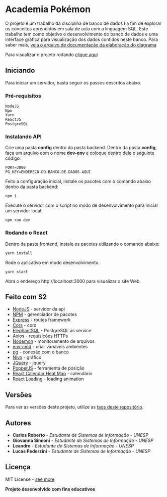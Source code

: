 # Academia Pokémon

O projeto é um trabalho da disciplina de banco de dados I a fim de explorar os conceitos aprendidos em sala de aula com a linguagem SQL. Este trabalho tem como objetivo o desenvolvimento do banco de dados e uma interface gráfica para visualização dos dados contidos neste banco. Para saber mais, [veja o arquivo de documentação da elaboração do diagrama](https://github.com/carona-jr/academia-pokemon/blob/c165a54888afe92e4080963450917d632c17032c/academia.pdf)

Para visualizar o projeto rodando [clique aqui](https://frontend-pokemon.now.sh/)

## Iniciando

Para iniciar um servidor, basta seguir os passos descritos abaixo.

### Pré-requisitos

```
NodeJS
Npm
Yarn
ReactJS
PostgreSQL
```

### Instalando API

Crie uma pasta **config** dentro da pasta backend. 
Dentro da pasta **config**, faça um arquivo com o nome **dev-env** e coloque dentro dele o seguinte código:

```
PORT=3000
PG_KEY=ENDEREÇO-DO-BANCO-DE-DADOS-AQUI
```

Feito a configuração inicial, instale os pacotes com o comando abaixo dentro da pasta backend: 

```
npm i
```

Execute o servidor com o script no modo de desenvolvimento para iniciar um servidor local:

```
npm run dev
```


### Rodando o React

Dentro da pasta frontend, instale os pacotes utilizando o comando abaixo:

```
yarn install
```

Rode o aplicativo em modo desenvolvimento.

```
yarn start
```

Abra o endereço http://localhost:3000 para visualizar o site Web.


## Feito com S2

* [NodeJS](https://nodejs.org/en/docs/) - servidor da api
* [NPM](https://www.npmjs.com/) - gerenciador de pacotes
* [Express](https://expressjs.com/) - routes framework
* [Cors](https://www.npmjs.com/package/cors) - cors
* [ElephantSQL](https://www.elephantsql.com/) - PostgreSQL as service
* [Axios](https://www.npmjs.com/package/axios) - requisições HTTPs
* [Nodemon](https://www.npmjs.com/package/nodemon) - monitoramento de arquivos
* [env-cmd](https://www.npmjs.com/package/env-cmd) - criar variáveis ambientes
* [pg](https://www.npmjs.com/package/pg) - conexão com o banco
* [Nivo](https://nivo.rocks/components) - gráfico
* [JQuery](https://jquery.com/) - jquery
* [PopperJS](https://popper.js.org/) - ferramenta de posição
* [React Calendar Heat Map](https://www.npmjs.com/package/react-calendar-heatmap) - calendário
* [React Loading](https://www.npmjs.com/package/react-loading) - loading animation

## Versões

Para ver as versões deste projeto, utilize as [tags deste repositório](https://github.com/carona-jr/academia-pokemon/releases). 

## Autores

* **Carlos Roberto** - *Estudante de Sistemas de Informação - UNESP* 
* **Giovanna Simioni** - *Estudante de Sistemas de Informação - UNESP* 
* **Leandro** - *Estudante de Sistemas de Informação - UNESP* 
* **Lucas Pederzini** - *Estudante de Sistemas de Informação - UNESP* 

## Licença

MIT License - [see more](https://github.com/carona-jr/academia-pokemon/blob/master/LICENSE)

**Projeto desenvolvido com fins educativos**
